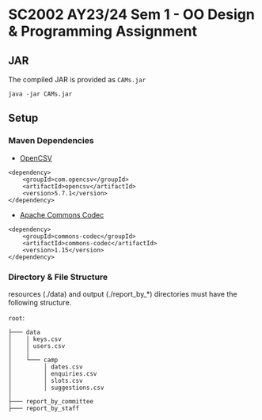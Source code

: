 # SC2002 AY23/24 Sem 1 - OO Design & Programming Assignment

## JAR
The compiled JAR is provided as `CAMs.jar`

```shell
java -jar CAMs.jar
```

## Setup

### Maven Dependencies
- [OpenCSV](https://mvnrepository.com/artifact/com.opencsv/opencsv)
```
<dependency>
    <groupId>com.opencsv</groupId>
    <artifactId>opencsv</artifactId>
    <version>5.7.1</version>
</dependency>
```
- [Apache Commons Codec](https://mvnrepository.com/artifact/commons-codec/commons-codec)
```
<dependency>
    <groupId>commons-codec</groupId>
    <artifactId>commons-codec</artifactId>
    <version>1.15</version>
</dependency>
```
### Directory & File Structure
resources (./data) and output (./report_by_*) directories must have the following structure.

`root`:
```
├─── data
│    │ keys.csv
│    │ users.csv
│    │
│    └─── camp
│         │ dates.csv
│         │ enquiries.csv
│         │ slots.csv
│         │ suggestions.csv
│
├─── report_by_committee
├─── report_by_staff
```
